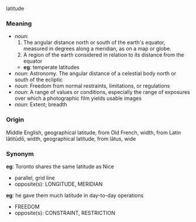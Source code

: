 latitude
### Meaning
+ _noun_:
   1. The angular distance north or south of the earth's equator, measured in degrees along a meridian, as on a map or globe.
   2. A region of the earth considered in relation to its distance from the equator
    + __eg__: temperate latitudes
+ _noun_: Astronomy. The angular distance of a celestial body north or south of the ecliptic
+ _noun_: Freedom from normal restraints, limitations, or regulations
+ _noun_: A range of values or conditions, especially the range of exposures over which a photographic film yields usable images
+ _noun_: Extent; breadth

### Origin

Middle English, geographical latitude, from Old French, width, from Latin lātitūdō, width, geographical latitude, from lātus, wide

### Synonym

__eg__: Toronto shares the same latitude as Nice

+ parallel, grid line
+ opposite(s): LONGITUDE, MERIDIAN

__eg__: he gave them much latitude in day-to-day operations

+ FREEDOM
+ opposite(s): CONSTRAINT, RESTRICTION



